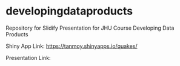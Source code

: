 # developingdataproducts
Repository for Slidify Presentation for JHU Course Developing Data Products

Shiny App Link: <a href="https://tanmoy.shinyapps.io/quakes/" target="_blank">https://tanmoy.shinyapps.io/quakes/</a>

Presentation Link: 